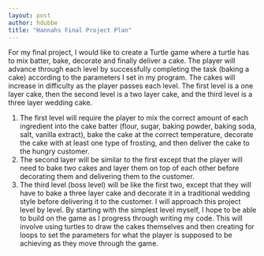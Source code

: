 ```yaml
---
layout: post
author: hdubbe
title: "Hannahs Final Project Plan"
---
```

For my final project, I would like to create a Turtle game where a turtle has to mix batter, bake, decorate and finally deliver a cake. The player will advance through each level by successfully completing the task (baking a cake) according to the parameters I set in my program. The cakes will increase in difficulty as the player passes each level. The first level is a one layer cake, then the second level is a two layer cake, and the third level is a three layer wedding cake.
1. The first level will require the player to mix the correct amount of each ingredient into the cake batter (flour, sugar, baking powder, baking soda, salt, vanilla extract), bake the cake at the correct temperature, decorate the cake with at least one type of frosting, and then deliver the cake to the hungry customer.
2. The second layer will be similar to the first except that the player will need to bake two cakes and layer them on top of each other before decorating them and delivering them to the customer.
3. The third level (boss level) will be like the first two, except that they will have to bake a three layer cake and decorate it in a traditional wedding style before delivering it to the customer.
I will approach this project level by level. By starting with the simplest level myself, I hope to be able to build on the game as I progress through writing my code. This will involve using turtles to draw the cakes themselves and then creating for loops to set the parameters for what the player is supposed to be achieving as they move through the game.
